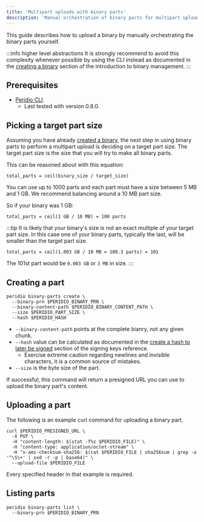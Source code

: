 ```yaml
---
title: 'Multipart uploads with binary parts'
description: 'Manual orchestration of binary parts for multipart uploads in Peridio Core - advanced guide for complex upload scenarios with direct API control.'
---
```


This guide describes how to upload a binary by manually orchestrating the binary parts yourself.

:::info higher level abstractions
It is strongly recommend to avoid this complexity whenever possible by using the CLI instead as documented in the [creating a binary](/peridio-core/guides/binary-management/introduction-to-binary-management#create-a-binary) section of the introduction to binary management.
:::

## Prerequisites

- [Peridio CLI](https://github.com/peridio/morel/releases).
  - Last tested with version 0.8.0.

## Picking a target part size

Assuming you have already [created a binary](creating-binaries), the next step in using binary parts to perform a multipart upload is deciding on a target part size. The target part size is the size that you will try to make all binary parts.

This can be reasoned about with this equation:

`total_parts = ceil(binary_size / target_size)`

You can use up to 1000 parts and each part must have a size between 5 MB and 1 GB. We recommend balancing around a 10 MB part size.

So if your binary was 1 GB:

`total_parts = ceil(1 GB / 10 MB) = 100 parts`

:::tip
It is likely that your binary's size is not an exact multiple of your target part size. In this case one of your binary parts, typically the last, will be smaller than the target part size.

`total_parts = ceil(1.003 GB / 10 MB = 100.3 parts) = 101`

The 101st part would be `0.003 GB` or `3 MB` in size.
:::

## Creating a part

```console
peridio binary-parts create \
  --binary-prn $PERIDIO_BINARY_PRN \
  --binary-content-path $PERIDIO_BINARY_CONTENT_PATH \
  --size $PERIDIO_PART_SIZE \
  --hash $PERIDIO_HASH
```

- `--binary-content-path` points at the complete bianry, not any given chunk.
- `--hash` value can be calculated as documented in the [create a hash to later be signed](/peridio-core/reference/binary-management/signing-keys#create-a-hash) section of the signing keys reference.
  - Exercise extreme caution regarding newlines and invisible characters, it is a common source of mistakes.
- `--size` is the byte size of the part.

If successful, this command will return a presigned URL you can use to upload the binary part's content.

## Uploading a part

The following is an example curl command for uploading a binary part.

```
curl $PERIDIO_PRESIGNED_URL \
  -X PUT \
  -H "content-length: $(stat -f%z $PERIDIO_FILE)" \
  -H "content-type: application/octet-stream" \
  -H "x-amz-checksum-sha256: $(cat $PERIDIO_FILE | sha256sum | grep -o '^\S\+' | xxd -r -p | base64)" \
  --upload-file $PERIDIO_FILE
```

Every specified header in that example is required.

## Listing parts

```console
peridio binary-parts list \
  --binary-prn $PERIDIO_BINARY_PRN
```
